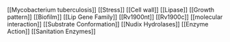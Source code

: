 [[Mycobacterium tuberculosis]]
[[Stress]]
[[Cell wall]]
[[Lipase]]
[[Growth pattern]]
[[Biofilm]]
[[Lip Gene Family]]
[[Rv1900nt]]
[[Rv1900c]]
[[molecular interaction]]
[[Substrate Conformation]]
[[Nudix Hydrolases]]
[[Enzyme Action]]
[[Sanitation Enzymes]]
